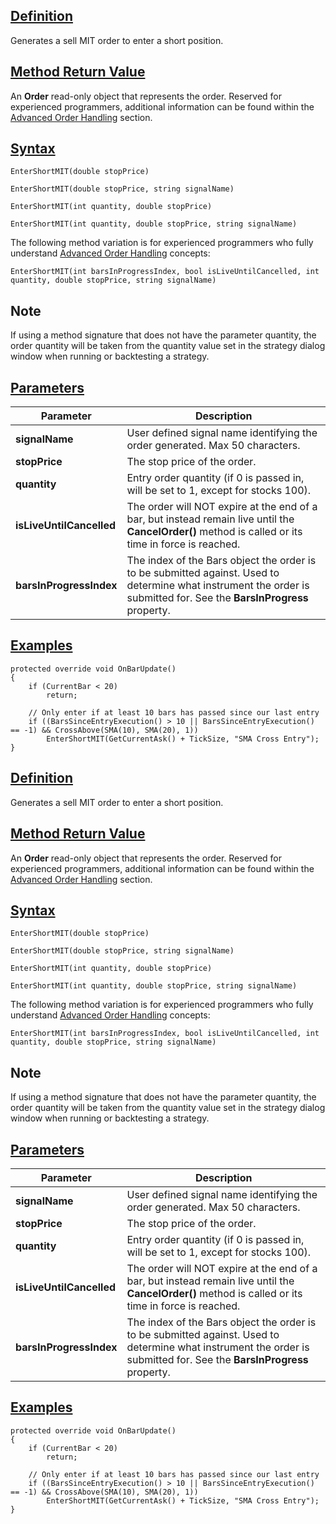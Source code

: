 ## [Definition](https://developer.ninjatrader.com/docs/desktop/entershortmit\#definition)

Generates a sell MIT order to enter a short position.

## [Method Return Value](https://developer.ninjatrader.com/docs/desktop/entershortmit\#method-return-value)

An **Order** read-only object that represents the order. Reserved for experienced programmers, additional information can be found within the [Advanced Order Handling](https://developer.ninjatrader.com/docs/desktop/advanced_order_handling) section.

## [Syntax](https://developer.ninjatrader.com/docs/desktop/entershortmit\#syntax)

`EnterShortMIT(double stopPrice)`

`EnterShortMIT(double stopPrice, string signalName)`

`EnterShortMIT(int quantity, double stopPrice)`

`EnterShortMIT(int quantity, double stopPrice, string signalName)`

The following method variation is for experienced programmers who fully understand [Advanced Order Handling](https://developer.ninjatrader.com/docs/desktop/advanced_order_handling) concepts:

`EnterShortMIT(int barsInProgressIndex, bool isLiveUntilCancelled, int quantity, double stopPrice, string signalName)`

## Note

If using a method signature that does not have the parameter quantity, the order quantity will be taken from the quantity value set in the strategy dialog window when running or backtesting a strategy.

## [Parameters](https://developer.ninjatrader.com/docs/desktop/entershortmit\#parameters)

| Parameter | Description |
| --- | --- |
| **signalName** | User defined signal name identifying the order generated. Max 50 characters. |
| **stopPrice** | The stop price of the order. |
| **quantity** | Entry order quantity (if 0 is passed in, will be set to 1, except for stocks 100). |
| **isLiveUntilCancelled** | The order will NOT expire at the end of a bar, but instead remain live until the **CancelOrder()** method is called or its time in force is reached. |
| **barsInProgressIndex** | The index of the Bars object the order is to be submitted against. Used to determine what instrument the order is submitted for. See the **BarsInProgress** property. |

## [Examples](https://developer.ninjatrader.com/docs/desktop/entershortmit\#examples)

```jsx-150469391 csharp
protected override void OnBarUpdate()
{
    if (CurrentBar < 20)
        return;

    // Only enter if at least 10 bars has passed since our last entry
    if ((BarsSinceEntryExecution() > 10 || BarsSinceEntryExecution() == -1) && CrossAbove(SMA(10), SMA(20), 1))
        EnterShortMIT(GetCurrentAsk() + TickSize, "SMA Cross Entry");
}

```

## [Definition](https://developer.ninjatrader.com/docs/desktop/entershortmit\#definition)

Generates a sell MIT order to enter a short position.

## [Method Return Value](https://developer.ninjatrader.com/docs/desktop/entershortmit\#method-return-value)

An **Order** read-only object that represents the order. Reserved for experienced programmers, additional information can be found within the [Advanced Order Handling](https://developer.ninjatrader.com/docs/desktop/advanced_order_handling) section.

## [Syntax](https://developer.ninjatrader.com/docs/desktop/entershortmit\#syntax)

`EnterShortMIT(double stopPrice)`

`EnterShortMIT(double stopPrice, string signalName)`

`EnterShortMIT(int quantity, double stopPrice)`

`EnterShortMIT(int quantity, double stopPrice, string signalName)`

The following method variation is for experienced programmers who fully understand [Advanced Order Handling](https://developer.ninjatrader.com/docs/desktop/advanced_order_handling) concepts:

`EnterShortMIT(int barsInProgressIndex, bool isLiveUntilCancelled, int quantity, double stopPrice, string signalName)`

## Note

If using a method signature that does not have the parameter quantity, the order quantity will be taken from the quantity value set in the strategy dialog window when running or backtesting a strategy.

## [Parameters](https://developer.ninjatrader.com/docs/desktop/entershortmit\#parameters)

| Parameter | Description |
| --- | --- |
| **signalName** | User defined signal name identifying the order generated. Max 50 characters. |
| **stopPrice** | The stop price of the order. |
| **quantity** | Entry order quantity (if 0 is passed in, will be set to 1, except for stocks 100). |
| **isLiveUntilCancelled** | The order will NOT expire at the end of a bar, but instead remain live until the **CancelOrder()** method is called or its time in force is reached. |
| **barsInProgressIndex** | The index of the Bars object the order is to be submitted against. Used to determine what instrument the order is submitted for. See the **BarsInProgress** property. |

## [Examples](https://developer.ninjatrader.com/docs/desktop/entershortmit\#examples)

```jsx-150469391 csharp
protected override void OnBarUpdate()
{
    if (CurrentBar < 20)
        return;

    // Only enter if at least 10 bars has passed since our last entry
    if ((BarsSinceEntryExecution() > 10 || BarsSinceEntryExecution() == -1) && CrossAbove(SMA(10), SMA(20), 1))
        EnterShortMIT(GetCurrentAsk() + TickSize, "SMA Cross Entry");
}

```